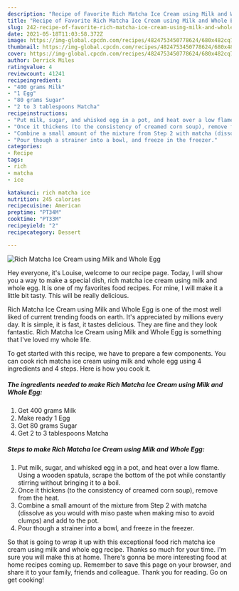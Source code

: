 ```yaml
---
description: "Recipe of Favorite Rich Matcha Ice Cream using Milk and Whole Egg"
title: "Recipe of Favorite Rich Matcha Ice Cream using Milk and Whole Egg"
slug: 242-recipe-of-favorite-rich-matcha-ice-cream-using-milk-and-whole-egg
date: 2021-05-18T11:03:58.372Z
image: https://img-global.cpcdn.com/recipes/4824753450778624/680x482cq70/rich-matcha-ice-cream-using-milk-and-whole-egg-recipe-main-photo.jpg
thumbnail: https://img-global.cpcdn.com/recipes/4824753450778624/680x482cq70/rich-matcha-ice-cream-using-milk-and-whole-egg-recipe-main-photo.jpg
cover: https://img-global.cpcdn.com/recipes/4824753450778624/680x482cq70/rich-matcha-ice-cream-using-milk-and-whole-egg-recipe-main-photo.jpg
author: Derrick Miles
ratingvalue: 4
reviewcount: 41241
recipeingredient:
- "400 grams Milk"
- "1 Egg"
- "80 grams Sugar"
- "2 to 3 tablespoons Matcha"
recipeinstructions:
- "Put milk, sugar, and whisked egg in a pot, and heat over a low flame. Using a wooden spatula, scrape the bottom of the pot while constantly stirring without bringing it to a boil."
- "Once it thickens (to the consistency of creamed corn soup), remove from the heat."
- "Combine a small amount of the mixture from Step 2 with matcha (dissolve as you would with miso paste when making miso to avoid clumps) and add to the pot."
- "Pour though a strainer into a bowl, and freeze in the freezer."
categories:
- Recipe
tags:
- rich
- matcha
- ice

katakunci: rich matcha ice 
nutrition: 245 calories
recipecuisine: American
preptime: "PT34M"
cooktime: "PT33M"
recipeyield: "2"
recipecategory: Dessert

---
```



![Rich Matcha Ice Cream using Milk and Whole Egg](https://img-global.cpcdn.com/recipes/4824753450778624/680x482cq70/rich-matcha-ice-cream-using-milk-and-whole-egg-recipe-main-photo.jpg)

Hey everyone, it's Louise, welcome to our recipe page. Today, I will show you a way to make a special dish, rich matcha ice cream using milk and whole egg. It is one of my favorites food recipes. For mine, I will make it a little bit tasty. This will be really delicious.



Rich Matcha Ice Cream using Milk and Whole Egg is one of the most well liked of current trending foods on earth. It's appreciated by millions every day. It is simple, it is fast, it tastes delicious. They are fine and they look fantastic. Rich Matcha Ice Cream using Milk and Whole Egg is something that I've loved my whole life.


To get started with this recipe, we have to prepare a few components. You can cook rich matcha ice cream using milk and whole egg using 4 ingredients and 4 steps. Here is how you cook it.

<!--inarticleads1-->

##### The ingredients needed to make Rich Matcha Ice Cream using Milk and Whole Egg:

1. Get 400 grams Milk
1. Make ready 1 Egg
1. Get 80 grams Sugar
1. Get 2 to 3 tablespoons Matcha




<!--inarticleads2-->

##### Steps to make Rich Matcha Ice Cream using Milk and Whole Egg:

1. Put milk, sugar, and whisked egg in a pot, and heat over a low flame. Using a wooden spatula, scrape the bottom of the pot while constantly stirring without bringing it to a boil.
1. Once it thickens (to the consistency of creamed corn soup), remove from the heat.
1. Combine a small amount of the mixture from Step 2 with matcha (dissolve as you would with miso paste when making miso to avoid clumps) and add to the pot.
1. Pour though a strainer into a bowl, and freeze in the freezer.




So that is going to wrap it up with this exceptional food rich matcha ice cream using milk and whole egg recipe. Thanks so much for your time. I'm sure you will make this at home. There's gonna be more interesting food at home recipes coming up. Remember to save this page on your browser, and share it to your family, friends and colleague. Thank you for reading. Go on get cooking!
